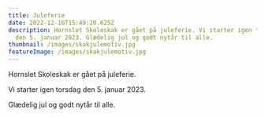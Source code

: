 ```yaml
---
title: Juleferie
date: 2022-12-16T15:49:20.625Z
description: Hornslet Skoleskak er gået på juleferie. Vi starter igen torsdag
  den 5. januar 2023. Glædelig jul og godt nytår til alle.
thumbnail: /images/skakjulemotiv.jpg
featureImage: /images/skakjulemotiv.jpg
---
```


Hornslet Skoleskak er gået på juleferie. 

Vi starter igen torsdag den 5. januar 2023. 

Glædelig jul og godt nytår til alle.